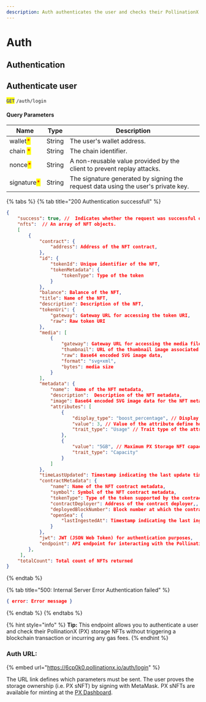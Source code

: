 ```yaml
---
description: Auth authenticates the user and checks their PollinationX (PX) storage NFTs.
---
```


# Auth

## Authentication

## Authenticate user

<mark style="color:blue;">`GET`</mark> `/auth/login`

#### Query Parameters

| Name                                        | Type   | Description                                                                       |
| ------------------------------------------- | ------ | --------------------------------------------------------------------------------- |
| wallet<mark style="color:red;">\*</mark>    | String | The user's wallet address.                                                        |
| chain <mark style="color:red;">\*</mark>    | String | The chain identifier.                                                             |
| nonce<mark style="color:red;">\*</mark>     | String | A non-reusable value provided by the client to prevent replay attacks.            |
| signature<mark style="color:red;">\*</mark> | String | The signature generated by signing the request data using the user's private key. |

{% tabs %}
{% tab title="200 Authentication successfull" %}
```json
{
    "success": true, //  Indicates whether the request was successful or not.
    "nfts":  // An array of NFT objects.
	[
        {
            "contract": {
                "address": Address of the NFT contract,
            },
            "id": {
                "tokenId": Unique identifier of the NFT,
                "tokenMetadata": {
                    "tokenType": Type of the token
                }
            },
            "balance": Balance of the NFT,
            "title": Name of the NFT,
            "description": Description of the NFT,
            "tokenUri": {
                "gateway": Gateway URL for accessing the token URI,
                "raw": Raw token URI
            },
            "media": [
                {
                    "gateway": Gateway URL for accessing the media file,
                    "thumbnail": URL of the thumbnail image associated with the media,
                    "raw": Base64 encoded SVG image data,
                    "format": "svg+xml",
                    "bytes": media size
                }
            ],
            "metadata": {
                "name":  Name of the NFT metadata,
                "description":  Description of the NFT metadata,
                "image": Base64 encoded SVG image data for the NFT metadata,
                "attributes": [
                    {
                        "display_type": "boost_percentage", // Display type of the attribute
                        "value": 3, // Value of the attribute define how much storage is already used
                        "trait_type": "Usage" // Trait type of the attribute.
                    },
                    {
                        "value": "5GB", // Maximum PX Storage NFT capacity
                        "trait_type": "Capacity"
                    }
                ]
            },
            "timeLastUpdated": Timestamp indicating the last update time,
            "contractMetadata": {
                "name": Name of the NFT contract metadata,
                "symbol": Symbol of the NFT contract metadata,
                "tokenType": Type of the token supported by the contract,
                "contractDeployer": Address of the contract deployer,,
                "deployedBlockNumber": Block number at which the contract was deployed,
                "openSea": {
                    "lastIngestedAt": Timestamp indicating the last ingestion time by OpenSea.
                }
            },
            "jwt": JWT (JSON Web Token) for authentication purposes,
            "endpoint": API endpoint for interacting with the PollinationX.
        },
     ],
    "totalCount": Total count of NFTs returned
}
```
{% endtab %}

{% tab title="500: Internal Server Error Authentication failed" %}


```json
{ error: Error message }
```
{% endtab %}
{% endtabs %}

{% hint style="info" %}
**Tip:** This endpoint allows you to authenticate a user and check their PollinationX (PX) storage NFTs without triggering a blockchain transaction or incurring any gas fees.
{% endhint %}

### Auth URL:

{% embed url="https://6cp0k0.pollinationx.io/auth/login" %}

The URL link defines which parameters must be sent. The user proves the storage ownership (i.e. PX sNFT) by signing with MetaMask. PX sNFTs are available for minting at the [PX Dashboard](broken-reference).
